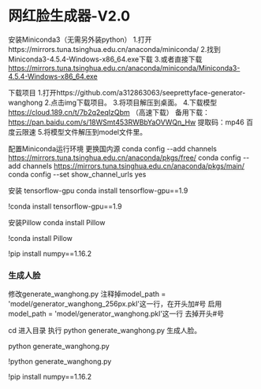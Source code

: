 # 网红脸生成器-V2.0
安装Miniconda3（无需另外装python）
1.打开https://mirrors.tuna.tsinghua.edu.cn/anaconda/miniconda/
2.找到Miniconda3-4.5.4-Windows-x86_64.exe下载
3.或者直接下载 https://mirrors.tuna.tsinghua.edu.cn/anaconda/miniconda/Miniconda3-4.5.4-Windows-x86_64.exe

下载项目
1.打开https://github.com/a312863063/seeprettyface-generator-wanghong
2.点击img下载项目。
3.将项目解压到桌面。
4.下载模型 https://cloud.189.cn/t/7b2q2eqIzQbm （高速下载）
备用下载：https://pan.baidu.com/s/18WSmt453RWBbYaOVWQn_Hw 
提取码：mp46   百度云限速 
5.将模型文件解压到model文件里。

配置Miniconda运行环境
更换国内源
conda config --add channels https://mirrors.tuna.tsinghua.edu.cn/anaconda/pkgs/free/
conda config --add channels https://mirrors.tuna.tsinghua.edu.cn/anaconda/pkgs/main/
conda config --set show_channel_urls yes

安装 tensorflow-gpu
conda install tensorflow-gpu==1.9

!conda install tensorflow-gpu==1.9

安装Pillow
conda  install Pillow

!conda  install Pillow


!pip install numpy==1.16.2

### 生成人脸 
修改generate_wanghong.py
注释掉model_path = 'model/generator_wanghong_256px.pkl'这一行，在开头加#号
启用model_path = 'model/generator_wanghong.pkl'这一行 去掉开头#号

cd  进入目录
执行  python generate_wanghong.py 生成人脸。

python generate_wanghong.py

!python generate_wanghong.py

!pip install numpy==1.16.2